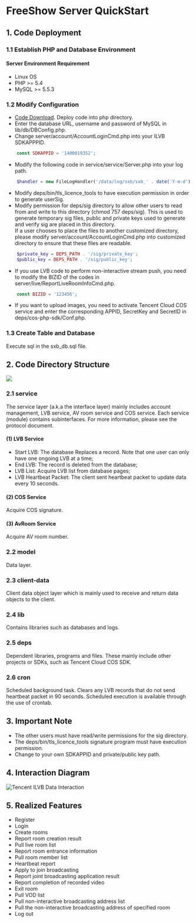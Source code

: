 # FreeShow Server QuickStart

## 1. Code Deployment

### 1.1 Establish PHP and Database Environment

#### Server Environment Requirement 

* Linux OS
* PHP >= 5.4
* MySQL >= 5.5.3

### 1.2 Modify Configuration

* [Code Download](https://github.com/zhaoyang21cn/SuiXinBoPHPServer/tree/StandaloneAuth). Deploy code into php directory.
* Enter the database URL, username and password of MySQL in lib/db/DBConfig.php.
* Change server/account/AccountLoginCmd.php into your ILVB SDKAPPPID.

```php
	const SDKAPPID = '1400019352';
```

* Modify the following code in service/service/Server.php into your log path.

```php
	$handler = new FileLogHandler('/data/log/sxb/sxb_' . date('Y-m-d') . '.log');
```

* Modify deps/bin/tls_licence_tools to have execution permission in order to generate userSig.
* Modify permission for deps/sig directory to allow other users to read from and write to this directory (chmod 757 deps/sig). This is used to generate temporary sig files, public and private keys used to generate and verify sig are placed in this directory.<br/>
If a user chooses to place the files to another customized directory, please modify server/account/AccountLoginCmd.php into customized directory to ensure that these files are readable.

```php
	$private_key = DEPS_PATH . '/sig/private_key';
	$public_key = DEPS_PATH . '/sig/public_key';
```

* If you use LVB code to perform non-interactive stream push, you need to modify the BIZID of the codes in server/live/ReportLiveRoomInfoCmd.php.

```php
	const BIZID = '123456';
```

* If you want to upload images, you need to activate Tencent Cloud COS service and enter the corresponding APPID, SecretKey and SecretID in deps/cos-php-sdk/Conf.php.

### 1.3 Create Table and Database

Execute sql in the sxb_db.sql file.

## 2. Code Directory Structure

![](http://imgcache.tcecqpoc.fsphere.cn/image/mc.qcloudimg.com/static/img/0413205b36b65645ef4a5ddd8135198c/2.png)

### 2.1 service 

The service layer (a.k.a the interface layer) mainly includes account management, LVB service, AV room service and COS service. Each service (module) contains subinterfaces. For more information, please see the protocol document.

#### (1) LVB Service

- Start LVB: The database Replaces a record. Note that one user can only have one ongoing LVB at a time;
- End LVB: The record is deleted from the database;
- LVB List: Acquire LVB list from database pages;
- LVB Heartbeat Packet: The client sent heartbeat packet to update data every 10 seconds.

#### (2) COS Service

Acquire COS signature.

#### (3) AvRoom Service

Acquire AV room number.


### 2.2 model 

Data layer.

### 2.3 client-data 

Client data object layer which is mainly used to receive and return data objects to the client.

### 2.4 lib 

Contains libraries such as databases and logs.

### 2.5 deps 

Dependent libraries, programs and files. These mainly include other projects or SDKs, such as Tencent Cloud COS SDK.

### 2.6 cron 
Scheduled background task. Clears any LVB records that do not send heartbeat packet in 90 seconds. Scheduled execution is available through the use of crontab.

## 3. Important Note
 
 * The other users must have read/write permissions for the sig directory.
 * The deps/bin/tls_licence_tools signature program must have execution permission.
 * Change to your own SDKAPPID and private/public key path.

## 4. Interaction Diagram
![Tencent ILVB Data Interaction](http://imgcache.tcecqpoc.fsphere.cn/image/mc.qcloudimg.com/static/img/4094feaf383cf1e3c5714bd3f9dbfc8e/hudongzhibo.png)

## 5. Realized Features

* Register
* Login
* Create rooms
* Report room creation result
* Pull live room list
* Report room entrance information
* Pull room member list
* Heartbeat report
* Apply to join broadcasting
* Report joint broadcasting application result
* Report completion of recorded video
* Exit room
* Pull VOD list
* Pull non-interactive broadcasting address list
* Pull the non-interactive broadcasting address of specified room
* Log out

